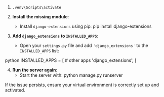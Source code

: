 1.     .venv\Scripts\activate
2. **Install the missing module**:
   - Install `django-extensions` using pip:
     pip install django-extensions

3. **Add `django_extensions` to `INSTALLED_APPS`**:
   - Open your `settings.py` file and add `'django_extensions'` to the `INSTALLED_APPS` list:
     
python
     INSTALLED_APPS = [
         # other apps
         'django_extensions',
     ]

4. **Run the server again**:
   - Start the server with:
     python manage.py runserver

If the issue persists, ensure your virtual environment is correctly set up and activated.
